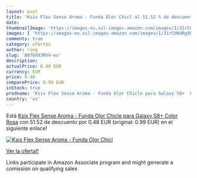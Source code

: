 ```yaml
---
layout: post
title: 'Ksix Flex Sense Aroma - Funda Olor Chicl al 51.52 % de descuento'
date: 
thumbnailImage: 'https://images-eu.ssl-images-amazon.com/images/I/31rCbNdRg9L._SL200_.jpg'
images: [ 'https://images-eu.ssl-images-amazon.com/images/I/31rCbNdRg9L._SL200_.jpg' ]
comments: true
category: ofertas
author: ring
slug: 'B076X83RV4-es'
description:
actualPrice: 0.48 EUR
currency: EUR
price: 0.48
comparePrice: 0.99 EUR
inStock: true
prodname: 'Ksix Flex Sense Aroma - Funda Olor Chicle para Galaxy S8+  Color Rosa'
country: 'es'
---
```


Está [Ksix Flex Sense Aroma - Funda Olor Chicle para Galaxy S8+  Color Rosa](https://www.amazon.es/dp/B076X83RV4/?tag=tolees-21) con 51.52 de descuento por 0.48 EUR (original: 0.99 EUR) en el siguiente enlace!

[![Ksix Flex Sense Aroma - Funda Olor Chicl](https://images-eu.ssl-images-amazon.com/images/I/31rCbNdRg9L._SL200_.jpg)](https://www.amazon.es/dp/B076X83RV4/?tag=tolees-21)

[Ver la oferta!!](https://www.amazon.es/dp/B076X83RV4/?tag=tolees-21)

Links participate in Amazon Associate program and might generate a comission on qualifying sales


